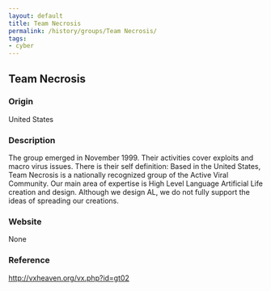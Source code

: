 ```yaml
---
layout: default
title: Team Necrosis
permalink: /history/groups/Team Necrosis/
tags:
- cyber
---
```


## Team Necrosis

### Origin
United States

### Description
The group emerged in November 1999. Their activities cover exploits and macro virus issues.
There is their self definition:
Based in the United States, Team Necrosis is a nationally recognized group of the Active Viral Community. Our main area of expertise is High Level Language Artificial Life creation and design. Although we design AL, we do not fully support the ideas of spreading our creations.

### Website
None

### Reference
http://vxheaven.org/vx.php?id=gt02

